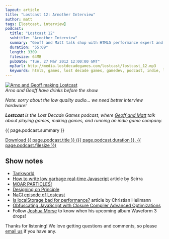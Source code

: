 ```yaml
---
layout: article
title: "Lostcast 12: Arnother Interview"
author: matt
tags: [lostcast, interview]
podcast:
  title: "Lostcast 12"
  subtitle: "Arnother Interview"
  summary: "Geoff and Matt talk shop with HTML5 performance expert and Game Closure employee Arno van der Vegt."
  duration: "55:09"
  length: 3309
  filesize: 64MB
  pubDate: "Tue, 27 Mar 2012 12:00:00 GMT"
  mp3url: http://media.lostdecadegames.com/lostcast/lostcast_12.mp3
  keywords: html5, games, lost decade games, gamedev, podcast, indie, lostcast
---
```

<div class="full-frame">
	<a href="/media/images/posts/arno/arno.jpg">
		<img alt="Arno and Geoff making Lostcast" src="/media/images/posts/arno/arno_thumb.jpg">
	</a>
</div>
<div class="full-frame">
	<em>Arno and Geoff have drinks before the show.</em>
</div>

_Note: sorry about the low quality audio… we need better interview hardware!_

_**Lostcast** is the Lost Decade Games podcast, where [Geoff and Matt](/about/) talk about playing games, making games, and running an indie game company._

{{ page.podcast.summary }}

<a class="download-podcast" href="{{ page.podcast.mp3url }}">
	Download {{ page.podcast.title }} ({{ page.podcast.duration }}, {{ page.podcast.filesize }})
</a>

## Show notes

* [Tankworld][1]
* [How to write low garbage real-time Javascript](http://www.scirra.com/blog/76/how-to-write-low-garbage-real-time-javascript) article by Scirra
* [MOAR PARTICLES!](https://plus.google.com/116872576248355504859/posts/bjTQ3SUdzhH)
* [Designing on Principle](http://vimeo.com/36579366)
* [NaCl episode of Lostcast](http://www.lostdecadegames.com/lostcast-episode-4-native-coffee/)
* [Is localStorage bad for performance?](http://www.netmagazine.com/news/localstorage-bad-performance-121824) article by Christian Heilmann
* [Obfuscating JavaScript with Closure Compiler Advanced Optimizations](http://www.lostdecadegames.com/obfuscating-javascript-with-closure-compiler/)
* Follow [Joshua Morse](http://jmflava.com/) to know when his upcoming album Waveform 3 drops!

Thanks for listening! We love getting questions and comments, so please [email us](mailto:hello@lostdecadegames.com) if you have any.

[1]: http://www.playtankworld.com/
